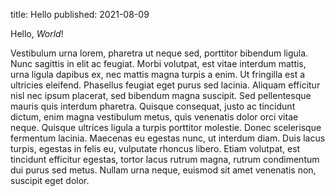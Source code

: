 title: Hello
published: 2021-08-09

Hello, *World*!

Vestibulum urna lorem, pharetra ut neque sed, porttitor bibendum ligula. Nunc sagittis in elit ac feugiat. Morbi volutpat, est vitae interdum mattis, urna ligula dapibus ex, nec mattis magna turpis a enim. Ut fringilla est a ultricies eleifend. Phasellus feugiat eget purus sed lacinia. Aliquam efficitur nisl nec ipsum placerat, sed bibendum magna suscipit. Sed pellentesque mauris quis interdum pharetra. Quisque consequat, justo ac tincidunt dictum, enim magna vestibulum metus, quis venenatis dolor orci vitae neque. Quisque ultrices ligula a turpis porttitor molestie. Donec scelerisque fermentum lacinia. Maecenas eu egestas nunc, ut interdum diam. Duis lacus turpis, egestas in felis eu, vulputate rhoncus libero. Etiam volutpat, est tincidunt efficitur egestas, tortor lacus rutrum magna, rutrum condimentum dui purus sed metus. Nullam urna neque, euismod sit amet venenatis non, suscipit eget dolor.
